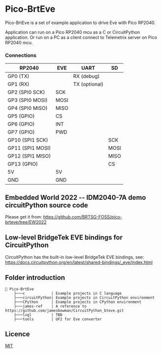 # Pico-BrtEve

Pico-BrtEve is a set of example application to drive Eve with Pico RP2040.

Application can run on a Pico RP2040 mcu as a C or CircuitPython application.
Or run on a PC as a client connect to Telemetrix server on Pico RP2040 mcu.

### Connections

| RP2040 | EVE | UART | SD |
| --- | --- | --- | --- |
| GP0 (TX) | | RX (debug) | |
| GP1 (RX) | | TX (optional) | |
| GP2 (SPI0 SCK) | SCK | | |
| GP3 (SPI0 MOSI) | MOSI | | |
| GP4 (SPI0 MISO) | MISO | | |
| GP5 (GPIO) | CS | | |
| GP6 (GPIO) | INT | | |
| GP7 (GPIO) | PWD | | |
| GP10 (SPI1 SCK) | | |SCK|
| GP11 (SPI1 MOSI) | | |MOSI|
| GP12 (SPI1 MISO) | | |MISO|
| GP13 (GPIO) | | |CS|
| 5V | 5V | | |
| GND | GND | | |

## Embedded World 2022 -- IDM2040-7A demo circuitPython source code 

Please get it from:  https://github.com/BRTSG-FOSS/pico-brteve/tree/EW2022

## Low-level BridgeTek EVE bindings for CircuitPython 
CircuitPython has the built-in low-level BridgeTek EVE bindings, see: 
https://docs.circuitpython.org/en/latest/shared-bindings/_eve/index.html

## Folder introduction

```
📂 Pico-BrtEve
    ├───c            | Example projects in C language
    ├───circuitPython| Example projects in CircuitPython environment
    ├───CPython      | Example projects in CPython environment     
    ├───james-ref    | A reference to https://github.com/jamesbowman/CircuitPython_bteve.git
    ├───lvgl         | TBD
    ├───tools        | UF2 for Eve converter
```
## Licence
[MIT](LICENSE)

